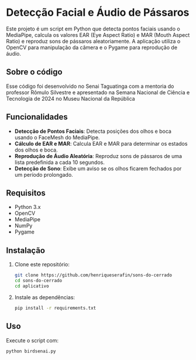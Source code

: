# Detecção Facial e Áudio de Pássaros

Este projeto é um script em Python que detecta pontos faciais usando o MediaPipe, calcula os valores EAR (Eye Aspect Ratio) e MAR (Mouth Aspect Ratio) e reproduz sons de pássaros aleatoriamente. A aplicação utiliza o OpenCV para manipulação da câmera e o Pygame para reprodução de áudio.


## Sobre o código
Esse código foi desenvolvido no Senai Taguatinga com a mentoria do professor Rômulo Silvestre e apresentado na Semana Nacional de Ciência e Tecnologia de 2024 no Museu Nacional da República

## Funcionalidades

- **Detecção de Pontos Faciais**: Detecta posições dos olhos e boca usando o FaceMesh do MediaPipe.
- **Cálculo de EAR e MAR**: Calcula EAR e MAR para determinar os estados dos olhos e boca.
- **Reprodução de Áudio Aleatória**: Reproduz sons de pássaros de uma lista predefinida a cada 10 segundos.
- **Detecção de Sono**: Exibe um aviso se os olhos ficarem fechados por um período prolongado.

## Requisitos

- Python 3.x
- OpenCV
- MediaPipe
- NumPy
- Pygame

## Instalação

1. Clone este repositório:
    ```bash
    git clone https://github.com/henriqueserafin/sons-do-cerrado
    cd sons-do-cerrado
    cd aplicativo
    ```

2. Instale as dependências:
    ```bash
    pip install -r requirements.txt
    ```

## Uso

Execute o script com:
```bash
python birdsenai.py
